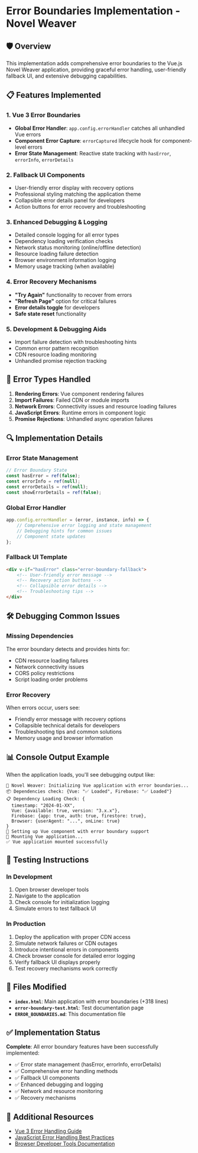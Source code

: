 # Error Boundaries Implementation - Novel Weaver

## 🛡️ Overview

This implementation adds comprehensive error boundaries to the Vue.js Novel Weaver application, providing graceful error handling, user-friendly fallback UI, and extensive debugging capabilities.

## 📋 Features Implemented

### 1. Vue 3 Error Boundaries
- **Global Error Handler**: `app.config.errorHandler` catches all unhandled Vue errors
- **Component Error Capture**: `errorCaptured` lifecycle hook for component-level errors  
- **Error State Management**: Reactive state tracking with `hasError`, `errorInfo`, `errorDetails`

### 2. Fallback UI Components
- User-friendly error display with recovery options
- Professional styling matching the application theme
- Collapsible error details panel for developers
- Action buttons for error recovery and troubleshooting

### 3. Enhanced Debugging & Logging
- Detailed console logging for all error types
- Dependency loading verification checks
- Network status monitoring (online/offline detection)
- Resource loading failure detection
- Browser environment information logging
- Memory usage tracking (when available)

### 4. Error Recovery Mechanisms
- **"Try Again"** functionality to recover from errors
- **"Refresh Page"** option for critical failures  
- **Error details toggle** for developers
- **Safe state reset** functionality

### 5. Development & Debugging Aids
- Import failure detection with troubleshooting hints
- Common error pattern recognition
- CDN resource loading monitoring
- Unhandled promise rejection tracking

## 🚨 Error Types Handled

1. **Rendering Errors**: Vue component rendering failures
2. **Import Failures**: Failed CDN or module imports  
3. **Network Errors**: Connectivity issues and resource loading failures
4. **JavaScript Errors**: Runtime errors in component logic
5. **Promise Rejections**: Unhandled async operation failures

## 🔍 Implementation Details

### Error State Management
```javascript
// Error Boundary State
const hasError = ref(false);
const errorInfo = ref(null);
const errorDetails = ref(null);
const showErrorDetails = ref(false);
```

### Global Error Handler
```javascript
app.config.errorHandler = (error, instance, info) => {
    // Comprehensive error logging and state management
    // Debugging hints for common issues
    // Component state updates
};
```

### Fallback UI Template
```html
<div v-if="hasError" class="error-boundary-fallback">
    <!-- User-friendly error message -->
    <!-- Recovery action buttons -->
    <!-- Collapsible error details -->
    <!-- Troubleshooting tips -->
</div>
```

## 🛠️ Debugging Common Issues

### Missing Dependencies
The error boundary detects and provides hints for:
- CDN resource loading failures
- Network connectivity issues  
- CORS policy restrictions
- Script loading order problems

### Error Recovery
When errors occur, users see:
- Friendly error message with recovery options
- Collapsible technical details for developers
- Troubleshooting tips and common solutions
- Memory usage and browser information

## 📊 Console Output Example

When the application loads, you'll see debugging output like:
```
🚀 Novel Weaver: Initializing Vue application with error boundaries...
📦 Dependencies check: {Vue: "✅ Loaded", Firebase: "✅ Loaded"}
📋 Dependency Loading Check: {
  timestamp: "2024-01-XX",
  Vue: {available: true, version: "3.x.x"},
  Firebase: {app: true, auth: true, firestore: true},
  Browser: {userAgent: "...", onLine: true}
}
🔧 Setting up Vue component with error boundary support
🎯 Mounting Vue application...
✅ Vue application mounted successfully
```

## 🎯 Testing Instructions

### In Development
1. Open browser developer tools
2. Navigate to the application
3. Check console for initialization logging
4. Simulate errors to test fallback UI

### In Production  
1. Deploy the application with proper CDN access
2. Simulate network failures or CDN outages
3. Introduce intentional errors in components
4. Check browser console for detailed error logging
5. Verify fallback UI displays properly
6. Test recovery mechanisms work correctly

## 📁 Files Modified

- **`index.html`**: Main application with error boundaries (+318 lines)
- **`error-boundary-test.html`**: Test documentation page
- **`ERROR_BOUNDARIES.md`**: This documentation file

## ✅ Implementation Status

**Complete**: All error boundary features have been successfully implemented:

- ✅ Error state management (hasError, errorInfo, errorDetails)
- ✅ Comprehensive error handling methods  
- ✅ Fallback UI components
- ✅ Enhanced debugging and logging
- ✅ Network and resource monitoring
- ✅ Recovery mechanisms

## 🔗 Additional Resources

- [Vue 3 Error Handling Guide](https://vuejs.org/guide/best-practices/production-deployment.html#tracking-runtime-errors)
- [JavaScript Error Handling Best Practices](https://developer.mozilla.org/en-US/docs/Web/JavaScript/Guide/Control_flow_and_error_handling)
- [Browser Developer Tools Documentation](https://developer.mozilla.org/en-US/docs/Learn/Common_questions/Tools_and_setup/What_are_browser_developer_tools)
